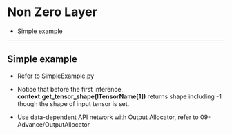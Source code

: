 # Non Zero Layer

+ Simple example

---

## Simple example

+ Refer to SimpleExample.py

+ Notice that before the first inference, **context.get_tensor_shape(lTensorName[1])** returns shape including -1 though the shape of input tensor is set.

+ Use data-dependent API network with Output Allocator, refer to 09-Advance/OutputAllocator